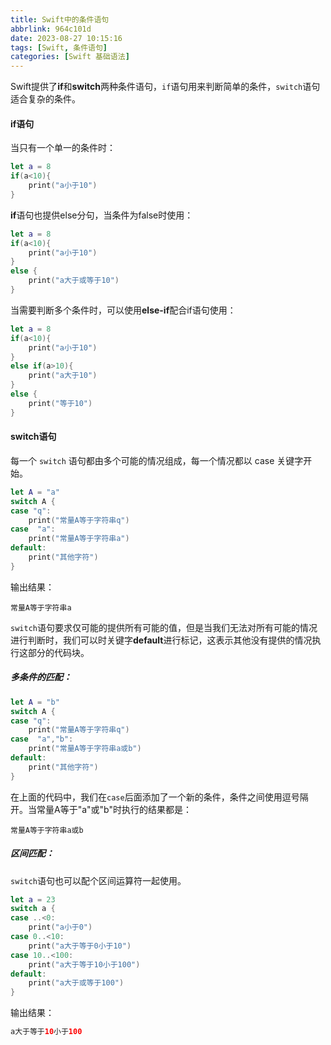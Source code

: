 ```yaml
---
title: Swift中的条件语句
abbrlink: 964c101d
date: 2023-08-27 10:15:16
tags: [Swift, 条件语句]
categories: [Swift 基础语法]
---
```


Swift提供了**if**和**switch**两种条件语句，`if`语句用来判断简单的条件，`switch`语句适合复杂的条件。

<!--more-->

#### if语句

当只有一个单一的条件时：

```swift
let a = 8
if(a<10){
    print("a小于10")
}
```

**if**语句也提供else分句，当条件为false时使用：

```swift
let a = 8
if(a<10){
    print("a小于10")
}
else {
    print("a大于或等于10")
}
```

当需要判断多个条件时，可以使用**else-if**配合if语句使用：

```swift
let a = 8
if(a<10){
    print("a小于10")
}
else if(a>10){
    print("a大于10")
}
else {
    print("等于10")
}
```

#### switch语句

每一个 `switch` 语句都由多个可能的情况组成，每一个情况都以 case 关键字开始。

```swift
let A = "a"
switch A {
case "q":
    print("常量A等于字符串q")
case  "a":
    print("常量A等于字符串a")
default:
    print("其他字符")
}
```

输出结果：

```
常量A等于字符串a
```

`switch`语句要求仅可能的提供所有可能的值，但是当我们无法对所有可能的情况进行判断时，我们可以时关键字**default**进行标记，这表示其他没有提供的情况执行这部分的代码块。

##### 多条件的匹配：

```swift
let A = "b"
switch A {
case "q":
    print("常量A等于字符串q")
case  "a","b":
    print("常量A等于字符串a或b")
default:
    print("其他字符")
}
```

在上面的代码中，我们在`case`后面添加了一个新的条件，条件之间使用逗号隔开。当常量A等于"a"或"b"时执行的结果都是：

```
常量A等于字符串a或b
```

##### 区间匹配：

`switch`语句也可以配个区间运算符一起使用。

```swift
let a = 23
switch a {
case ..<0:
    print("a小于0")
case 0..<10:
    print("a大于等于0小于10")
case 10..<100:
    print("a大于等于10小于100")
default:
    print("a大于或等于100")
}
```

输出结果：

```swift
a大于等于10小于100
```
